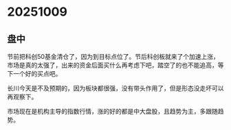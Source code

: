 # 20251009

## 盘中

节前把科创50基金清仓了，因为到目标点位了。节后科创板就来了个加速上涨，市场是真的太强了，出来的资金后面买什么再考虑下吧，踏空了的也不能追高，等下一个好的买点吧。

长川今天是不及预期的，因为板块都很强，没有带头作用了，但是形态没走坏可以再观察下。

市场现在是机构主导的指数行情，涨的好的都是中大盘股，且趋势为主，多跟随趋势。
